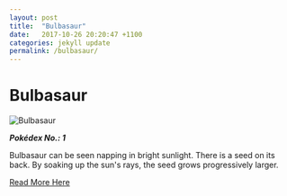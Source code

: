 ```yaml
---
layout: post
title:  "Bulbasaur"
date:   2017-10-26 20:20:47 +1100
categories: jekyll update
permalink: /bulbasaur/
---
```


# Bulbasaur

![Bulbasaur](https://assets.pokemon.com/assets/cms2/img/pokedex/full/001.png)

**_Pokédex No.: 1_**

Bulbasaur can be seen napping in bright sunlight. There is a seed on its back. By soaking up the sun's rays, the seed grows progressively larger.

[Read More Here](https://www.pokemon.com/au/pokedex/bulbasaur)